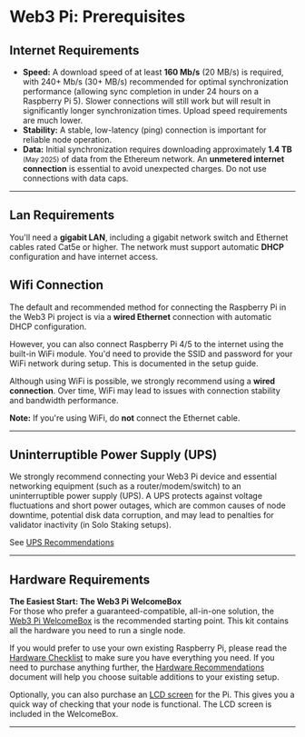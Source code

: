 # Web3 Pi: Prerequisites

## Internet Requirements

* **Speed:**  A download speed of at least **160 Mb/s** (20 MB/s) is required, with 240+ Mb/s (30+ MB/s) recommended for optimal synchronization performance (allowing sync completion in under 24 hours on a Raspberry Pi 5). Slower connections will still work but will result in significantly longer synchronization times. Upload speed requirements are much lower.
* **Stability:** A stable, low-latency (ping) connection is important for reliable node operation.
* **Data:** Initial synchronization requires downloading approximately **1.4 TB** <small>(May 2025)</small> of data from the Ethereum network. An **unmetered internet connection** is essential to avoid unexpected charges. Do not use connections with data caps.

---

## Lan Requirements

You'll need a **gigabit LAN**, including a gigabit network switch and Ethernet cables rated Cat5e or higher. The network must support automatic **DHCP** configuration and have internet access.

## Wifi Connection

The default and recommended method for connecting the Raspberry Pi in the Web3 Pi project is via a **wired Ethernet** connection with automatic DHCP configuration.

However, you can also connect Raspberry Pi 4/5 to the internet using the built-in WiFi module. You'd need to provide the SSID and password for your WiFi network during setup. This is documented in the setup guide.

Although using WiFi is possible, we strongly recommend using a **wired connection**. Over time, WiFi may lead to issues with connection stability and bandwidth performance.

**Note:** If you're using WiFi, do **not** connect the Ethernet cable.

---

## Uninterruptible Power Supply (UPS)

We strongly recommend connecting your Web3 Pi device and essential networking equipment (such as a router/modem/switch) to an uninterruptible power supply (UPS).
A UPS protects against voltage fluctuations and short power outages, which are common causes of node downtime, potential disk data corruption, and may lead to penalties for validator inactivity (in Solo Staking setups).

See [UPS Recommendations](../advanced-setup/ups.md)

---

## Hardware Requirements

**The Easiest Start: The Web3 Pi WelcomeBox**  
For those who prefer a guaranteed-compatible, all-in-one solution, the [Web3 Pi WelcomeBox](../welcome-box/index.md) is the recommended starting point.  This kit contains all the hardware you need to run a single node.

If you would prefer to use your own existing Raspberry Pi, please read the [Hardware Checklist](./single-mode/hardware-checklist.md) to make sure you have everything you need. If you need to purchase anything further, the [Hardware Recommendations](./single-mode/hardware-recommendations.md) document will help you choose suitable additions to your existing setup.

Optionally, you can also purchase an [LCD screen](https://www.waveshare.com/1.69inch-lcd-module.htm) for the Pi. This gives you a quick way of checking that your node is functional. The LCD screen is included in the WelcomeBox.

---
